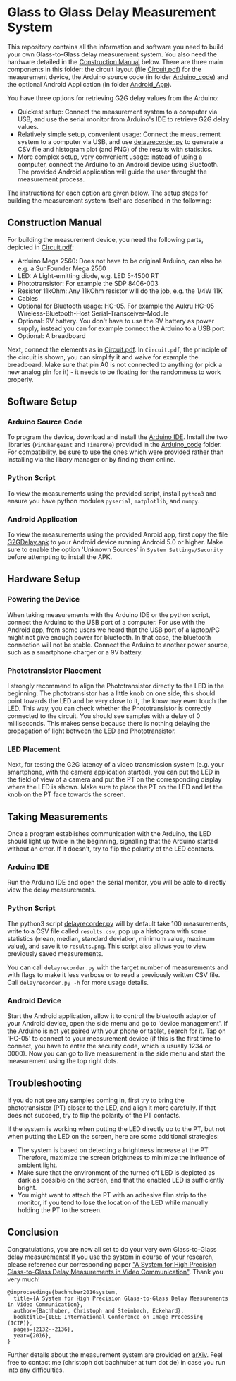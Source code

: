 # Glass to Glass Delay Measurement System

This repository contains all the information and software you need to build your own Glass-to-Glass delay measurement system. You also need the hardware detailed in the [Construction Manual](#construction-manual) below. There are three main components in this folder: the circuit layout (file [Circuit.pdf](Circuit.pdf)) for the measurement device, the Arduino source code (in folder [Arduino_code](Arduino_code)) and the optional Android Application (in folder [Android_App](Android_App)).

You have three options for retrieving G2G delay values from the Arduino:
- Quickest setup: Connect the measurement system to a computer via USB, and use the serial monitor from Arduino's IDE to retrieve G2G delay values.
- Relatively simple setup, convenient usage: Connect the measurement system to a computer via USB, and use [delayrecorder.py](delayrecorder.py) to generate a CSV file and histogram plot (and PNG) of the results with statistics.
- More complex setup, very convenient usage: instead of using a computer, connect the Arduino to an Android device using Bluetooth. The provided Android application will guide the user throught the measurement process.

The instructions for each option are given below. The setup steps for building the measurement system itself are described in the following:

## Construction Manual

For building the measurement device, you need the following parts, depicted in [Circuit.pdf](Circuit.pdf):

- Arduino Mega 2560: Does not have to be original Arduino, can also be e.g. a SunFounder Mega 2560
- LED: A Light-emitting diode, e.g. LED 5-4500 RT
- Phototransistor: For example the SDP 8406-003
- Resistor 11kOhm: Any 11kOhm resistor will do the job, e.g. the 1/4W 11K
- Cables
- Optional for Bluetooth usage: HC-05. For example the Aukru HC-05 Wireless-Bluetooth-Host Serial-Transceiver-Module
- Optional: 9V battery. You don't have to use the 9V battery as power supply, instead you can for example connect the Arduino to a USB port.
- Optional: A breadboard

Next, connect the elements as in [Circuit.pdf](Circuit.pdf). In `Circuit.pdf`, the principle of the circuit is shown, you can simplify it and waive for example the breadboard. Make sure that pin A0 is not connected to anything (or pick a new analog pin for it) - it needs to be floating for the randomness to work properly.

## Software Setup

### Arduino Source Code
To program the device, download and install the [Arduino IDE](https://www.arduino.cc/en/Main/Software). Install the two libraries (`PinChangeInt` and `TimerOne`) provided in the [Arduino_code](Arduino_code) folder. For compatibility, be sure to use the ones which were provided rather than installing via the libary manager or by finding them online.

### Python Script
To view the measurements using the provided script, install `python3` and ensure you have python modules `pyserial`, `matplotlib`, and `numpy`.

### Android Application
To view the measurements using the provided Anroid app, first copy the file [G2GDelay.apk](Android_App/G2GDelay.apk) to your Android device running Android 5.0 or higher. Make sure to enable the option 'Unknown Sources' in `System Settings/Security` before attempting to install the APK.

## Hardware Setup

### Powering the Device
When taking measurements with the Arduino IDE or the python script, connect the Arduino to the USB port of a computer. For use with the Android app, from some users we heard that the USB port of a laptop/PC might not give enough power for bluetooth. In that case, the bluetooth connection will not be stable. Connect the Arduino to another power source, such as a smartphone charger or a 9V battery.

### Phototransistor Placement
I strongly recommend to align the Phototransistor directly to the LED in the beginning. The phototransistor has a little knob on one side, this should point towards the LED and be very close to it, the know may even touch the LED. This way, you can check whether the Phototransistor is correctly connected to the circuit. You should see samples with a delay of 0 milliseconds. This makes sense because there is nothing delaying the propagation of light between the LED and Phototransistor.

### LED Placement
Next, for testing the G2G latency of a video transmission system (e.g. your smartphone, with the camera application started), you can put the LED in the field of view of a camera and put the PT on the corresponding display where the LED is shown. Make sure to place the PT on the LED and let the knob on the PT face towards the screen.

## Taking Measurements
Once a program establishes communication with the Arduino, the LED should light up twice in the beginning, signalling that the Arduino started without an error. If it doesn't, try to flip the polarity of the LED contacts.

### Arduino IDE
Run the Arduino IDE and open the serial monitor, you will be able to directly view the delay measurements.

### Python Script
The python3 script [delayrecorder.py](delayrecorder.py) will by default take 100 measurements, write to a CSV file called `results.csv`, pop up a histogram with some statistics (mean, median, standard deviation, minimum value, maximum value), and save it to `results.png`. This script also allows you to view previously saved measurements.

You can call `delayrecorder.py` with the target number of measurements and with flags to make it less verbose or to read a previously written CSV file. Call `delayrecorder.py -h` for more usage details.

### Android Device
Start the Android application, allow it to control the bluetooth adaptor of your Android device, open the side menu and go to 'device management'. If the Arduino is not yet paired with your phone or tablet, search for it. Tap on 'HC-05' to connect to your measurement device (if this is the first time to connect, you have to enter the security code, which is usually 1234 or 0000). Now you can go to live measurement in the side menu and start the measurement using the top right dots.

## Troubleshooting

If you do not see any samples coming in, first try to bring the phototransistor (PT) closer to the LED, and align it more carefully. If that does not succeed, try to flip the polarity of the PT contacts.

If the system is working when putting the LED directly up to the PT, but not when putting the LED on the screen, here are some additional strategies:
- The system is based on detecting a brightness increase at the PT. Therefore, maximize the screen brightness to minimize the influence of ambient light.
- Make sure that the environment of the turned off LED is depicted as dark as possible on the screen, and that the enabled LED is sufficiently bright.
- You might want to attach the PT with an adhesive film strip to the monitor, if you tend to lose the location of the LED while manually holding the PT to the screen.

## Conclusion

Congratulations, you are now all set to do your very own Glass-to-Glass delay measurements! If you use the system in course of your research, please reference our corresponding paper ["A System for High Precision Glass-to-Glass Delay Measurements in Video Communication"](https://doi.org/10.1109/ICIP.2016.7532735). Thank you very much!

    @inproceedings{bachhuber2016system,
      title={A System for High Precision Glass-to-Glass Delay Measurements in Video Communication},
      author={Bachhuber, Christoph and Steinbach, Eckehard},
      booktitle={IEEE International Conference on Image Processing (ICIP)},
      pages={2132--2136},
      year={2016},
    }

Further details about the measurement system are provided on [arXiv](https://arxiv.org/abs/1510.01134v1). Feel free to contact me (christoph dot bachhuber at tum dot de) in case you run into any difficulties.
